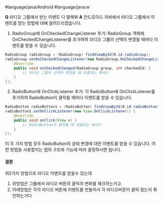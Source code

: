 #language/java/Android #language/java:w


**Q**
라디오 그룹에서 받는 이벤트 다 말해봐
**A**
안드로이드 자바에서 라디오 그룹에서 이벤트를 받는 방법에 대해 알려드리겠습니다.

1.  RadioGroup에 OnCheckedChangeListener 추가: RadioGroup 객체에 OnCheckedChangeListener를 추가하여 라디오 그룹의 선택이 변경될 때마다 이벤트를 받을 수 있습니다.
```Java
RadioGroup radioGroup = (RadioGroup) findViewById(R.id.radioGroup);
radioGroup.setOnCheckedChangeListener(new RadioGroup.OnCheckedChangeListener() {
    @Override
    public void onCheckedChanged(RadioGroup group, int checkedId) {
        // 라디오 그룹의 선택이 변경될 때 호출되는 메서드
    }
});
```

2.  RadioButton에 OnClickListener 추가: 각 RadioButton에 OnClickListener를 추가하여 RadioButton이 클릭될 때마다 이벤트를 받을 수 있습니다.
```Java
RadioButton radioButton1 = (RadioButton) findViewById(R.id.radioButton1);
radioButton1.setOnClickListener(new View.OnClickListener() {
    @Override
    public void onClick(View v) {
        // RadioButton이 클릭될 때 호출되는 메서드
    }
});

```
이 두 가지 방법 모두 RadioButton의 상태 변경에 대한 이벤트를 받을 수 있습니다. 어떤 방법을 사용할지는 앱의 구조와 기능에 따라 결정하시면 됩니다.

#### 결론
위2가지 방법으로 라디오 이벤트를 받을수 있는데
1. 위방법은 그룹에서 라디오 버튼의 클릭의 변화를 체크하는거고
2. 아레방법은 각각 라디오 버튼에 이벤트를 만들어서 각 라디오버튼이 클릭 됬는지 확인하는거다

